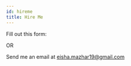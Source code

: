 ```yaml
---
id: hireme
title: Hire Me
---
```


Fill out this form: 

OR

Send me an email at eisha.mazhar19@gmail.com
